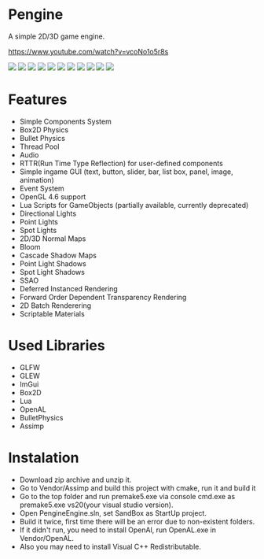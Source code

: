 # **Pengine**
A simple 2D/3D game engine.

https://www.youtube.com/watch?v=vcoNo1o5r8s

<img src="https://user-images.githubusercontent.com/48869588/199320150-c399b799-ac89-421d-82c7-663dafc887fc.png">
<img src="https://user-images.githubusercontent.com/48869588/199319824-219f2f5f-06e0-419d-9ba4-f971ad58aafd.png">
<img src="https://user-images.githubusercontent.com/48869588/227362595-bbbab415-c5c0-4746-beb9-9f475c6466cd.png">
<img src="https://user-images.githubusercontent.com/48869588/216528363-bf508043-6cd3-40e2-bca3-bf1ab18edaf8.png">
<img src="https://user-images.githubusercontent.com/48869588/216690655-83fc98ee-bcd3-4424-97ac-579672773e04.png">
<img src="https://user-images.githubusercontent.com/48869588/216691633-b4b5bb73-6f70-4a79-9cdd-2a306e33eae4.png">
<img src="https://user-images.githubusercontent.com/48869588/185961976-8b7d092c-48ac-452a-8b48-54591e173825.png">
<img src="https://user-images.githubusercontent.com/48869588/178851129-857d1916-f737-4a6c-9386-cf22d78816b5.png">
<img src="https://user-images.githubusercontent.com/48869588/178850673-68461c01-7c4f-4715-a887-1538fe7a0052.jpg">
<img src="https://user-images.githubusercontent.com/48869588/224151173-8b7a9008-14f2-49e7-b148-4d57797174f7.mp4">
<img src="https://user-images.githubusercontent.com/48869588/224153932-243ba01b-8fbc-446f-8afd-7c86c84835ea.mp4">

# **Features**

* Simple Components System
* Box2D Physics
* Bullet Physics
* Thread Pool
* Audio
* RTTR(Run Time Type Reflection) for user-defined components
* Simple ingame GUI (text, button, slider, bar, list box, panel, image, animation) 
* Event System
* OpenGL 4.6 support
* Lua Scripts for GameObjects (partially available, currently deprecated)
* Directional Lights
* Point Lights
* Spot Lights
* 2D/3D Normal Maps
* Bloom
* Cascade Shadow Maps
* Point Light Shadows
* Spot Light Shadows
* SSAO
* Deferred Instanced Rendering
* Forward Order Dependent Transparency Rendering
* 2D Batch Renderering
* Scriptable Materials

# **Used Libraries**

* GLFW
* GLEW
* ImGui
* Box2D
* Lua
* OpenAL
* BulletPhysics
* Assimp

# **Instalation**

* Download zip archive and unzip it.
* Go to Vendor/Assimp and build this project with cmake, run it and build it
* Go to the top folder and run premake5.exe via console cmd.exe as premake5.exe vs20(your visual studio version).
* Open PengineEngine.sln, set SandBox as StartUp project.
* Build it twice, first time there will be an error due to non-existent folders.
* If it didn't run, you need to install OpenAl, run OpenAL.exe in Vendor/OpenAL.
* Also you may need to install Visual C++ Redistributable.
